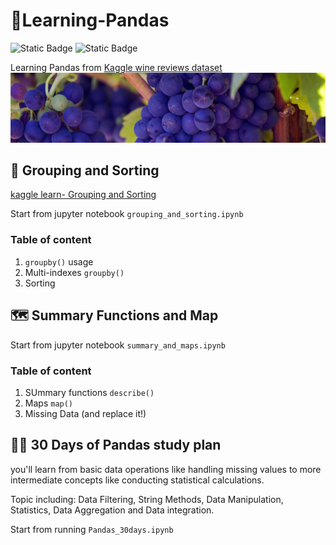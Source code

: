 # 🐼Learning-Pandas
![Static Badge](https://img.shields.io/badge/kaggle-learn-green?style=plastic&link=https%3A%2F%2Fwww.kaggle.com%2Flearn%2Fpandas)
![Static Badge](https://img.shields.io/badge/pandas-1.5.1-blue?style=plastic)


Learning Pandas from [Kaggle wine reviews dataset](https://www.kaggle.com/datasets/zynicide/wine-reviews)
![](dataset-cover.jpg)

## 🍇 Grouping and Sorting
[kaggle learn- Grouping and Sorting](https://www.kaggle.com/code/residentmario/grouping-and-sorting)

Start from jupyter notebook `grouping_and_sorting.ipynb`
### Table of content
1. `groupby()` usage
2. Multi-indexes `groupby()`
3. Sorting

## 🗺️ Summary Functions and Map 
Start from jupyter notebook `summary_and_maps.ipynb`
### Table of content
1. SUmmary functions `describe()`
2. Maps `map()`
3. Missing Data (and replace it!)

## 🧑‍🎓 30 Days of Pandas study plan
you'll learn from basic data operations like handling missing values to more intermediate concepts like conducting statistical calculations.

Topic including: Data Filtering, String Methods, Data Manipulation, Statistics, Data Aggregation and Data integration.

Start from running `Pandas_30days.ipynb`